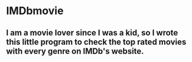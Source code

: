 # IMDbmovie
## I am a movie lover since I was a kid, so I wrote this little program to check the top rated movies with every genre on IMDb's website.
